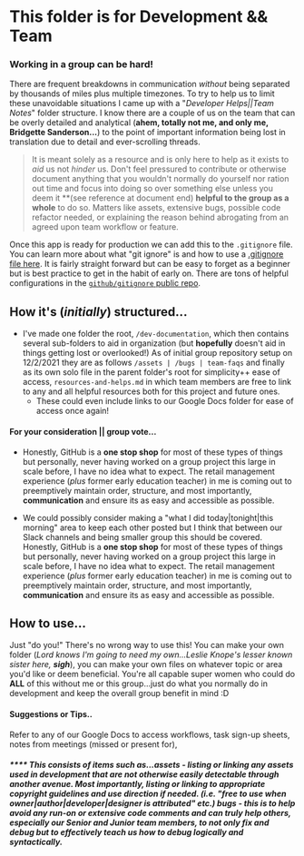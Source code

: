 # This folder is for **Development** && **Team** 

### Working in a group can be hard! 
There are frequent breakdowns in communication *without* being separated by thousands of miles plus multiple timezones. To try to help us to limit these unavoidable situations I came up with a "*Developer Helps||Team Notes*" folder structure. I know there are a couple of us on the team that can be overly detailed and analytical (**ahem, totally not me, and only me, Bridgette Sanderson...**) to the point of important information being lost in translation due to detail and ever-scrolling threads. 

>It is meant solely as a resource and is only here to help as it exists to *aid* us not *hinder* us. Don't feel pressured to contribute or otherwise document anything that you wouldn't normally do yourself nor ration out time and focus into doing so over something else unless you deem it **(see reference at document end) **helpful to the group as a whole** to do so. Matters like assets, extensive bugs, possible code refactor needed, or explaining the reason behind abrogating from an agreed upon team workflow or feature. 

Once this app is ready for production we can add this to the `.gitignore` file. You can learn more about what "git ignore" is and how to use a [.gitignore file here](https://docs.github.com/en/get-started/getting-started-with-git/ignoring-files). It is fairly straight forward but can be easy to forget as a beginner but is best practice to get in the habit of early on. There are tons of helpful configurations in the [`github/gitignore` public repo](https://github.com/github/gitignore). 


## How it's (*initially*) structured...

- I've made one folder the root, `/dev-documentation`, which then contains several sub-folders to aid in organization (but **hopefully** doesn't aid in things getting lost or overlooked!) As of initial group repository setup on 12/2/2021 they are as follows `/assets | /bugs | team-faqs` and finally as its own solo file in the parent folder's root for simplicity++ ease of access, `resources-and-helps.md` in which team members are free to link to any and all helpful resources both for this project and future ones. 
    - These could even include links to our Google Docs folder for ease of access once again! 


#### For your consideration || group vote...

- Honestly, GitHub is a **one stop shop** for most of these types of things but personally, never having worked on a group project this large in scale before, I have no idea what to expect. The retail management experience (*plus* former early education teacher) in me is coming out to preemptively maintain order, structure, and most importantly, **communication** and ensure its as easy and accessible as possible. 

- We could possibly consider making a "what I did today|tonight|this morning" area to keep each other posted but I think that between our Slack channels and being smaller group this should be covered. Honestly, GitHub is a **one stop shop** for most of these types of things but personally, never having worked on a group project this large in scale before, I have no idea what to expect. The retail management experience (*plus* former early education teacher) in me is coming out to preemptively maintain order, structure, and most importantly, **communication** and ensure its as easy and accessible as possible. 


## How to use...

Just "do you!" There's no wrong way to use this! You can make your own folder (*Lord knows I'm going to need my own...Leslie Knope's lesser known sister here, **sigh***), you can make your own files on whatever topic or area you'd like or deem beneficial. You're all capable super women who could do **ALL** of this without me or this group...just do what you normally do in development and keep the overall group benefit in mind :D 

#### Suggestions or Tips..
Refer to any of our Google Docs to access workflows, task sign-up sheets, notes from meetings (missed or present for), 











##### **** This consists of items such as...**assets** - listing or linking any assets used in development that are not otherwise easily detectable through another avenue. Most importantly, listing or linking to appropriate copyright guidelines and use direction if needed. (i.e. "*free to use when owner|author|developer|designer is attributed" etc*.) **bugs** - this is to help avoid any run-on or extensive code comments and can truly help others, *especially our Senior and Junior team members*, to not only *fix* and *debug* but to **effectively teach us** how to debug logically and syntactically. 